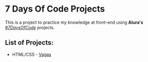 # 7 Days Of Code Projects
This is a project to practice my knowledge at front-end using **Alura's** [_*#7DaysOfCode*_](https://7daysofcode.io/) projects.

## List of Projects:
- HTML/CSS - [Vagas](https://anndcodes.github.io/7daysofcode/vagas-landingpage/)